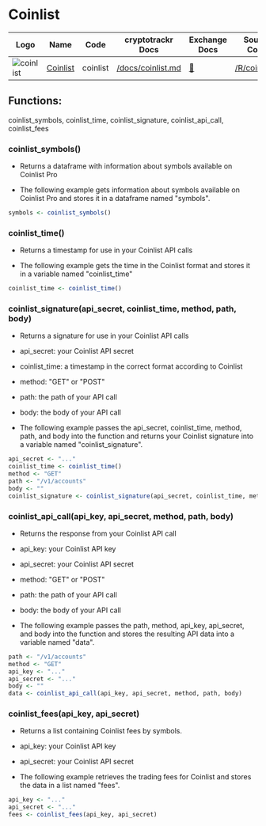 # Coinlist

| Logo                                                                                                                                    | Name                             | Code     | cryptotrackr Docs                                                                            | Exchange Docs                                      | Source Code                                                                          |
|-----------------------------------------------------------------------------------------------------------------------------------------|----------------------------------|----------|----------------------------------------------------------------------------------------------|----------------------------------------------------|--------------------------------------------------------------------------------------|
| ![coinlist](https://coinlist.co/assets/shared/coinlist_logo_black-0a6489d220c15f8f95242acb727bacbdd9d8b36ed91027ed7af138992dcbb4ce.svg) | [Coinlist](https://coinlist.co/) | coinlist | [/docs/coinlist.md](https://github.com/TrevorFrench/cryptotrackr/blob/main/docs/coinlist.md) | [🏢](https://trade-docs.coinlist.co/#introduction) | [/R/coinlist.R](https://github.com/TrevorFrench/cryptotrackr/blob/main/R/coinlist.R) |

## Functions:

coinlist_symbols, coinlist_time, coinlist_signature, coinlist_api_call, coinlist_fees

### coinlist_symbols()

-   Returns a dataframe with information about symbols available on Coinlist Pro

-   The following example gets information about symbols available on Coinlist Pro and stores it in a dataframe named "symbols".

``` r
symbols <- coinlist_symbols()
```

### coinlist_time()

-   Returns a timestamp for use in your Coinlist API calls

-   The following example gets the time in the Coinlist format and stores it in a variable named "coinlist_time"

``` r
coinlist_time <- coinlist_time()
```

### coinlist_signature(api_secret, coinlist_time, method, path, body)

-   Returns a signature for use in your Coinlist API calls

-   api_secret: your Coinlist API secret

-   coinlist_time: a timestamp in the correct format according to Coinlist

-   method: "GET" or "POST"

-   path: the path of your API call

-   body: the body of your API call

-   The following example passes the api_secret, coinlist_time, method, path, and body into the function and returns your Coinlist signature into a variable named "coinlist_signature".

``` r
api_secret <- "..."
coinlist_time <- coinlist_time()
method <- "GET"
path <- "/v1/accounts"
body <- ""
coinlist_signature <- coinlist_signature(api_secret, coinlist_time, method, path, body)
```

### coinlist_api_call(api_key, api_secret, method, path, body)

-   Returns the response from your Coinlist API call

-   api_key: your Coinlist API key

-   api_secret: your Coinlist API secret

-   method: "GET" or "POST"

-   path: the path of your API call

-   body: the body of your API call

-   The following example passes the path, method, api_key, api_secret, and body into the function and stores the resulting API data into a variable named "data".

``` r
path <- "/v1/accounts"
method <- "GET"
api_key <- "..."
api_secret <- "..."
body <- ""
data <- coinlist_api_call(api_key, api_secret, method, path, body)
```

### coinlist_fees(api_key, api_secret)

-   Returns a list containing Coinlist fees by symbols.

-   api_key: your Coinlist API key

-   api_secret: your Coinlist API secret

-   The following example retrieves the trading fees for Coinlist and stores the data in a list named "fees".

``` r
api_key <- "..."
api_secret <- "..."
fees <- coinlist_fees(api_key, api_secret)
```
